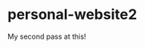# personal-website2
My second pass at this!
<!-- Okay, I messed up my first try with github, so I"m gonna do a second pass -->
<!-- I think I messed up the first time by pushing different branches  -->
<!-- So this time I'm trying to push each individual page after creating it, and then pull them before moving on -->
<!-- First step, the index!  I'm also including all the photos I'll be using here. -->